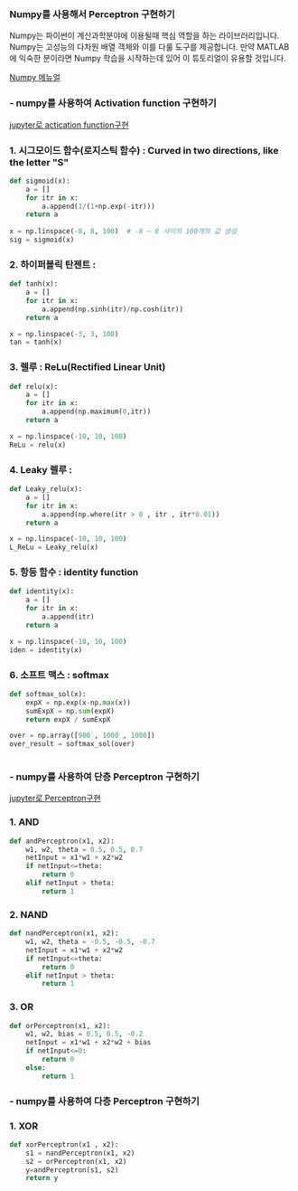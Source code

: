 ### Numpy를 사용해서 Perceptron 구현하기

Numpy는 파이썬이 계산과학분야에 이용될때 핵심 역할을 하는 라이브러리입니다. Numpy는 고성능의 다차원 배열 객체와 이를 다룰 도구를 제공합니다. 만약 MATLAB에 익숙한 분이라면 Numpy 학습을 시작하는데 있어 이 튜토리얼이 유용할 것입니다.

[Numpy 메뉴얼](http://aikorea.org/cs231n/python-numpy-tutorial/#numpy-arrays)



### - numpy를 사용하여 Activation function 구현하기

[jupyter로 actication function구현](https://github.com/jominjimail/ausg/blob/master/ML/week4/test/numpy_activation_function.ipynb)

### 1. 시그모이드 함수(로지스틱 함수) : Curved in two directions, like the letter "S"
```python
def sigmoid(x): 
    a = []  
    for itr in x:   
        a.append(1/(1+np.exp(-itr)))  
    return a  
    
x = np.linspace(-8, 8, 100)  # -8 ~ 8 사이의 100개의 값 생성
sig = sigmoid(x) 
```

### 2. 하이퍼볼릭 탄젠트 : 
```python
def tanh(x): 
    a = []  
    for itr in x:   
        a.append(np.sinh(itr)/np.cosh(itr))  
    return a  

x = np.linspace(-3, 3, 100)  
tan = tanh(x)  
```


### 3. 렐루 : ReLu(Rectified Linear Unit)
```python
def relu(x): 
    a = []  
    for itr in x:   
        a.append(np.maximum(0,itr))  
    return a  

x = np.linspace(-10, 10, 100) 
ReLu = relu(x)  
```
### 4. Leaky 렐루 :
```python
def Leaky_relu(x): 
    a = []  
    for itr in x:   
        a.append(np.where(itr > 0 , itr , itr*0.01))  
    return a  

x = np.linspace(-10, 10, 100)  
L_ReLu = Leaky_relu(x)  
```
### 5. 항등 함수 : identity function
```python
def identity(x): 
    a = []  
    for itr in x:   
        a.append(itr)  
    return a  

x = np.linspace(-10, 10, 100)  
iden = identity(x)  
```
### 6. 소프트 맥스 : softmax
```python
def softmax_sol(x):
    expX = np.exp(x-np.max(x))
    sumExpX = np.sum(expX)
    return expX / sumExpX

over = np.array([900 , 1000 , 1000])
over_result = softmax_sol(over)
```

```python
```



### - numpy를 사용하여 단층 Perceptron 구현하기

[jupyter로 Perceptron구현](https://github.com/jominjimail/ausg/blob/master/ML/week4/test/numpy_myperceptron.ipynb)

### 1. AND
```python
def andPerceptron(x1, x2):
    w1, w2, theta = 0.5, 0.5, 0.7
    netInput = x1*w1 + x2*w2
    if netInput<=theta:
        return 0
    elif netInput > theta:
        return 1
```
### 2. NAND
```python
def nandPerceptron(x1, x2):
    w1, w2, theta = -0.5, -0.5, -0.7
    netInput = x1*w1 + x2*w2
    if netInput<=theta:
        return 0
    elif netInput > theta:
        return 1
```

### 3. OR
```python
def orPerceptron(x1, x2):
    w1, w2, bias = 0.5, 0.5, -0.2
    netInput = x1*w1 + x2*w2 + bias
    if netInput<=0:
        return 0
    else:
        return 1
```

### - numpy를 사용하여 다층 Perceptron 구현하기
### 1. XOR

```python
def xorPerceptron(x1 , x2):
    s1 = nandPerceptron(x1, x2)
    s2 = orPerceptron(x1, x2)
    y=andPerceptron(s1, s2)
    return y
```

